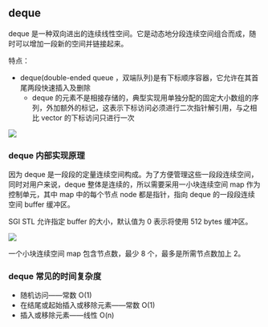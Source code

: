 ## deque

deque 是一种双向进出的连续线性空间。它是动态地分段连续空间组合而成，随时可以增加一段新的空间并链接起来。

特点：

* deque(double-ended queue ，双端队列)是有下标顺序容器，它允许在其首尾两段快速插入及删除
  * deque 的元素不是相接存储的，典型实现用单独分配的固定大小数组的序列，外加额外的标记，这表示下标访问必须进行二次指针解引用，与之相比 vector 的下标访问只进行一次

![](https://github.com/steveLauwh/SGI-STL/raw/master/The%20Annotated%20STL%20Sources%20V3.3/Other/deque.PNG)

### deque 内部实现原理

因为 deque 是一段段的定量连续空间构成。为了方便管理这些一段段连续空间，同时对用户来说，deque 整体是连续的，所以需要采用一小块连续空间 map 作为控制单元，其中 map 中的每个节点 node 都是指针，指向 deque 的一段段连续空间 buffer 缓冲区。

SGI STL 允许指定 buffer 的大小，默认值为 0 表示将使用 512 bytes 缓冲区。

![](https://github.com/steveLauwh/SGI-STL/raw/master/The%20Annotated%20STL%20Sources%20V3.3/Other/deque%20DS.PNG)

一个小块连续空间 map 包含节点数，最少 8 个，最多是所需节点数加上 2。

### deque 常见的时间复杂度

* 随机访问——常数 O(1)
* 在结尾或起始插入或移除元素——常数 O(1)
* 插入或移除元素——线性 O(n)

